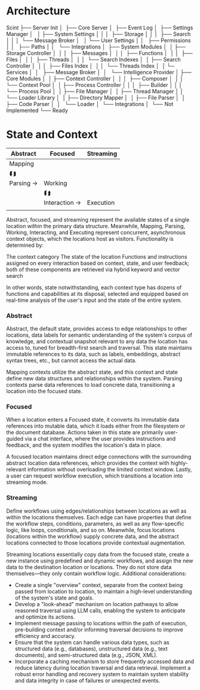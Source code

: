 # Architecture

Scint
├── Server Init
│   ├── Core Server
│   ├── Event Log
│   ├── Settings Manager
│   │   ├── System Settings
│   │   │   ├── Storage
│   │   │   ├── Search
│   │   │   └── Message Broker
│   │   └── User Settings
│   │       ├── Permissions
│   │       ├── Paths
│   │       └── Integrations
│   ├── System Modules
│   │   ├── Storage Controller
│   │   │   ├── Messages
│   │   │   ├── Functions
│   │   │   ├── Files
│   │   │   ├── Threads
│   │   │   └── Search Indexes
│   │   ├── Search Controller
│   │   │   ├── Files Index
│   │   │   └── Threads Index
│   │   └─ Services
│   │      ├── Message Broker
│   │      └── Intelligence Provider
│   ├── Core Modules
│   │   ├── Context Controller
│   │   │   ├── Composer
│   │   │   └── Context Pool
│   │   ├── Process Controller
│   │   │   ├── Builder
│   │   │   └── Process Pool
│   │   ├── File Manager
│   │   ├── Thread Manager
│   │   └── Loader Library
│   │       ├── Directory Mapper
│   │       ├── File Parser
│   │       ├── Code Parser
│   │       └── Loader
│   └── Integrations
│       └── Not Implemented
└── Ready

# State and Context

| Abstract   | Focused        | Streaming |
| ---------- | -------------- | --------- |
| Mapping    |                |           |
| ⮮⮭         |                |           |
| Parsing -> | Working        |           |
|            | ⮮⮭             |           |
|            | Interaction -> | Execution |
|            |                |           |

Abstract, focused, and streaming represent the available states of a single location within the primary data structure. Meanwhile, Mapping, Parsing, Working, Interacting, and Executing represent concurrent, asynchronous context objects, which the locations host as visitors. Functionality is determined by:

The context category
The state of the location
Functions and instructions assigned on every interaction based on context, state, and user feedback; both of these components are retrieved via hybrid keyword and vector search

In other words, state notwithstanding, each context type has dozens of functions and capabilities at its disposal, selected and equipped based on real-time analysis of the user's input and the state of the entire system.

### Abstract

Abstract, the default state, provides access to edge relationships to other locations, data labels for semantic understanding of the system's corpus of knowledge, and contextual snapshot relevant to any data the location has access to, tuned for breadth-first search and traversal. This state maintains immutable references to its data, such as labels, embeddings, abstract syntax trees, etc., but cannot access the actual data.

Mapping contexts utilize the abstract state, and this context and state define new data structures and relationships within the system. Parsing contexts parse data references to load concrete data, transitioning a location into the focused state.

### Focused

When a location enters a Focused state, it converts its immutable data references into mutable data, which it loads either from the filesystem or the document database. Actions taken in this state are primarily user-guided via a chat interface, where the user provides instructions and feedback, and the system modifies the location's data in place.

A focused location maintains direct edge connections with the surrounding abstract location data references, which provides the context with highly-relevant information without overloading the limited context window.
Lastly, a user can request workflow execution, which transitions a location into streaming mode.

### Streaming

Define workflows using edges/relationships between locations as well as within the locations themselves. Each edge can have properties that define the workflow steps, conditions, parameters, as well as any flow-specific logic, like loops, conditionals, and so on. Meanwhile, focus locations (locations within the workflow) supply concrete data, and the abstract locations connected to those locations provide contextual augmentation.

Streaming locations essentially copy data from the focused state, create a new instance using predefined and dynamic workflows, and assign the new data to the destination location or locations. They do not store data themselves—they only contain workflow logic.
Additional considerations:

- Create a single "overview" context, separate from the context being passed from location to location, to maintain a high-level understanding of the system's state and goals.
- Develop a "look-ahead" mechanism on location pathways to allow reasoned traversal using LLM calls, enabling the system to anticipate and optimize its actions.
- Implement message passing to locations within the path of execution, pre-building context and/or informing traversal decisions to improve efficiency and accuracy.
- Ensure that the system can handle various data types, such as structured data (e.g., databases), unstructured data (e.g., text documents), and semi-structured data (e.g., JSON, XML).
- Incorporate a caching mechanism to store frequently accessed data and reduce latency during location traversal and data retrieval.
Implement a robust error handling and recovery system to maintain system stability and data integrity in case of failures or unexpected events.
